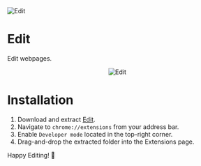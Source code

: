 <div>
  <img src="https://raw.githubusercontent.com/peterthehan/edit/master/assets/pencil_128.png" title="Edit" />
</div>

# Edit

Edit webpages.

<div align="center">
  <p>
    <img src="https://raw.githubusercontent.com/peterthehan/edit/master/assets/demo.gif" title="Edit" />
  </p>
</div>

# Installation

1. Download and extract [Edit](https://github.com/peterthehan/edit/archive/master.zip).
2. Navigate to `chrome://extensions` from your address bar.
3. Enable `Developer mode` located in the top-right corner.
4. Drag-and-drop the extracted folder into the Extensions page.

Happy Editing! 🎉
